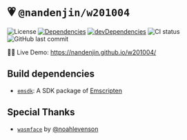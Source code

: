 # 💗 `@nandenjin/w201004`

![License](https://img.shields.io/github/license/nandenjin/web-experiment-starter?style=flat-square)
[![Dependencies](https://img.shields.io/david/nandenjin/web-experiment-starter?style=flat-square)](https://david-dm.org/nandenjin/web-experiment-starter)
[![devDependencies](https://img.shields.io/david/dev/nandenjin/web-experiment-starter?style=flat-square)](https://david-dm.org/nandenjin/web-experiment-starter?type=dev)
![CI status](https://img.shields.io/github/workflow/status/nandenjin/web-experiment-starter/CI?style=flat-square)
![GitHub last commit](https://img.shields.io/github/last-commit/nandenjin/web-experiment-starter?style=flat-square)

🙋‍♂️ Live Demo: https://nandenjin.github.io/w201004/

## Build dependencies

* [`emsdk`](https://github.com/emscripten-core/emsdk): A SDK package of [Emscripten](https://emscripten.org/)

## Special Thanks

* [`wasmface`](https://github.com/noahlevenson/wasmface/) by [@noahlevenson](https://github.com/noahlevenson/)

